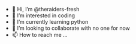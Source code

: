 - 👋 Hi, I’m @theraiders-fresh
- 👀 I’m interested in coding
- 🌱 I’m currently learning python
- 💞️ I’m looking to collaborate with no one for now
- 📫 How to reach me ...

<!---
theraiders-fresh/theraiders-fresh is a ✨ special ✨ repository because its `README.md` (this file) appears on your GitHub profile.
You can click the Preview link to take a look at your changes.
--->
